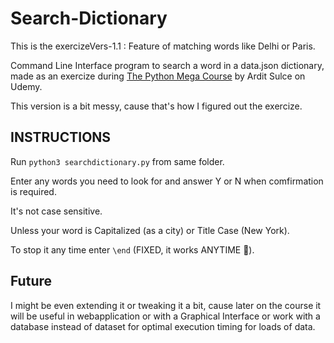 # Search-Dictionary

This is the exercizeVers-1.1 :
Feature of matching words like Delhi or Paris.

Command Line Interface program to search a word in a data.json dictionary, made as an exercize during [The Python Mega Course](https://www.udemy.com/gift/the-python-mega-course/) by Ardit Sulce on Udemy.

This version is a bit messy, cause that's how I figured out the exercize.

## INSTRUCTIONS

Run `python3 searchdictionary.py` from same folder.

Enter any words you need to look for and answer Y or N when
comfirmation is required.

It's not case sensitive.

Unless your word is Capitalized (as a city) or Title Case (New York).

To stop it any time enter `\end` (FIXED, it works ANYTIME 👋).

## Future

I might be even extending it or tweaking it a bit, cause later on the course it will be useful in webapplication or with a Graphical Interface or work with a database instead of dataset for optimal execution timing for loads of data.
